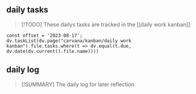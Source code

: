 ## daily tasks
> [!TODO]
> These dailys tasks are tracked in the [[daily work kanban]]

```dataviewjs
const offset = '2023-08-17';
dv.taskList(dv.page("carvana/kanban/daily work kanban").file.tasks.where(t => dv.equal(t.due, dv.date(dv.current().file.name))))
```





## daily log
> [!SUMMARY]
> The daily log for later reflection
